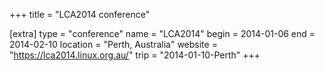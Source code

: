 +++
title = "LCA2014 conference"

[extra]
type = "conference"
name = "LCA2014"
begin = 2014-01-06
end = 2014-02-10
location = "Perth, Australia"
website = "https://lca2014.linux.org.au/"
trip = "2014-01-10-Perth"
+++
